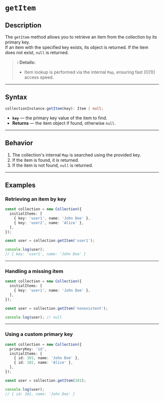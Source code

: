 # `getItem`

## Description

The `getItem` method allows you to retrieve an item from the collection by its primary key.  
If an item with the specified key exists, its object is returned. If the item does not exist, `null` is returned.

> ℹ️ **Details:**
> - Item lookup is performed via the internal `Map`, ensuring fast (O(1)) access speed.

---

## Syntax

```ts
collectionInstance.getItem(key): Item | null;
```

- **`key`** — the primary key value of the item to find.
- **Returns** — the item object if found, otherwise `null`.

---

## Behavior

1. The collection's internal `Map` is searched using the provided key.
2. If the item is found, it is returned.
3. If the item is not found, `null` is returned.

---

## Examples

### Retrieving an item by key

```ts
const collection = new Collection({
  initialItems: [
    { key: 'user1', name: 'John Doe' },
    { key: 'user2', name: 'Alice' },
  ],
});

const user = collection.getItem('user1');

console.log(user);
// { key: 'user1', name: 'John Doe' }
```

---

### Handling a missing item

```ts
const collection = new Collection({
  initialItems: [
    { key: 'user1', name: 'John Doe' },
  ],
});

const user = collection.getItem('nonexistent');

console.log(user); // null
```

---

### Using a custom primary key

```ts
const collection = new Collection({
  primaryKey: 'id',
  initialItems: [
    { id: 101, name: 'John Doe' },
    { id: 102, name: 'Alice' },
  ],
});

const user = collection.getItem(101);

console.log(user);
// { id: 101, name: 'John Doe' }
```
